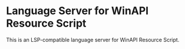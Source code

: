 # Language Server for WinAPI Resource Script

This is an LSP-compatible language server for WinAPI Resource Script.

